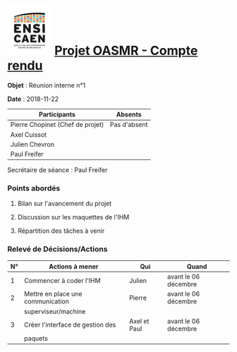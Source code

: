 <h1><img src="../img/ensicaen.png" width="100"> <a href="https://github.com/CCC-development-team/OASMR" style="text-align: center"> Projet OASMR - Compte rendu</a> </h1> 

**Objet** : Réunion interne n°1

**Date** : 2018-11-22

| Participants                     | Absents      |
| -------------------------------- | ------------ |
| Pierre Chopinet (Chef de projet) | Pas d'absent |
| Axel Cuissot                     |              |
| Julien Chevron                   |              |
| Paul Freifer                     |              |

Secrétaire de séance : Paul Freifer



### Points abordés

1.  Bilan sur l'avancement du projet
    
2.  Discussion sur les maquettes de l'IHM

3.  Répartition des tâches à venir

### Relevé de Décisions/Actions

| N°   | Actions à mener                       | Qui          | Quand                |
| ---- | ------------------------------------- | ------------ | -----------          |
| 1    | Commencer à coder l'IHM               | Julien       | avant le 06 décembre |
| 2    | Mettre en place une communication     | Pierre       | avant le 06 décembre |
|      | superviseur/machine                   |              |                      |
| 3    | Créer l'interface de gestion des      | Axel et Paul | avant le 06 décembre |
|      | paquets                               |              |                      |
